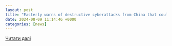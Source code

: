 ```yaml
---
layout: post
title: "Easterly warns of destructive cyberattacks from China that could cause widespread outages"
date: 2024-08-09 11:14:46 +0000
categories: [news]
---
```


[Читати далі](https://therecord.media/easterly-china-cyberattacks-crowdstrike-outages)
